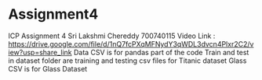 # Assignment4
ICP Assignment 4
Sri Lakshmi Chereddy
700740115
Video Link : https://drive.google.com/file/d/1nQ7fcPXqMFNydY3qWDL3dvcn4Plxr2C2/view?usp=share_link 
Data CSV is for pandas part of the code 
Train and test in dataset folder are training and testing csv files for Titanic dataset
Glass CSV is for Glass Dataset 
